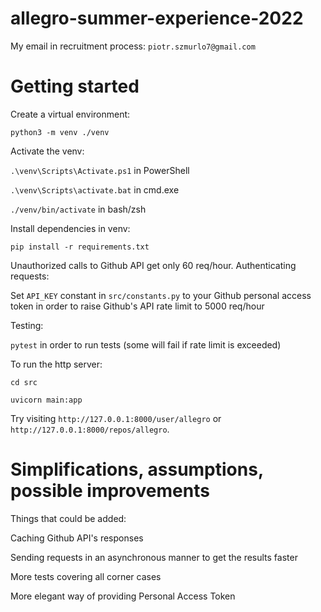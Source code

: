 # allegro-summer-experience-2022

My email in recruitment process: `piotr.szmurlo7@gmail.com`

# Getting started

Create a virtual environment:

`python3 -m venv ./venv`

Activate the venv:

`.\venv\Scripts\Activate.ps1` in PowerShell

`.\venv\Scripts\activate.bat` in cmd.exe

`./venv/bin/activate` in bash/zsh

Install dependencies in venv:

`pip install -r requirements.txt`

Unauthorized calls to Github API get only 60 req/hour. Authenticating requests:

Set `API_KEY` constant in `src/constants.py` to your Github personal access token in order to raise Github's API rate limit to 5000 req/hour

Testing:

`pytest` in order to run tests (some will fail if rate limit is exceeded)

To run the http server:

`cd src`

`uvicorn main:app`

Try visiting `http://127.0.0.1:8000/user/allegro` or `http://127.0.0.1:8000/repos/allegro`.

# Simplifications, assumptions, possible improvements

Things that could be added:

Caching Github API's responses

Sending requests in an asynchronous manner to get the results faster

More tests covering all corner cases 

More elegant way of providing Personal Access Token
